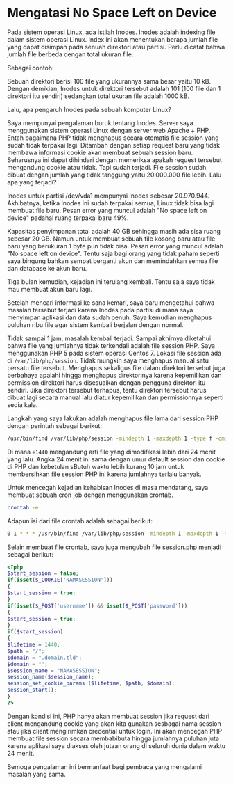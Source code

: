 # Mengatasi No Space Left on Device

Pada sistem operasi Linux, ada istilah Inodes. Inodes adalah indexing file dalam sistem operasi Linux. Index ini akan menentukan berapa jumlah file yang dapat disimpan pada senuah direktori atau partisi. Perlu dicatat bahwa jumlah file berbeda dengan total ukuran file.

Sebagai contoh:

Sebuah direktori berisi 100 file yang ukurannya sama besar yaitu 10 kB. Dengan demikian, Inodes untuk direktori tersebut adalah 101 (100 file dan 1 direktori itu sendiri) sedangkan total ukuran file adalah 1000 kB.

Lalu, apa pengaruh Inodes pada sebuah komputer Linux?

Saya mempunyai pengalaman buruk tentang Inodes. Server saya menggunakan sistem operasi Linux dengan server web Apache + PHP. Entah bagaimana PHP tidak menghapus secara otomatis file session yang sudah tidak terpakai lagi. Ditambah dengan setiap request baru yang tidak membawa informasi cookie akan membuat sebuah session baru. Seharusnya ini dapat dihindari dengan memeriksa apakah request tersebut mengandung cookie atau tidak. Tapi sudah terjadi. File session sudah dibuat dengan jumlah yang tidak tanggung yaitu 20.000.000 file lebih. Lalu apa yang terjadi?

Inodes untuk partisi /dev/vda1 mempunyai Inodes sebesar 20.970.944. Akhibatnya, ketika Inodes ini sudah terpakai semua, Linux tidak bisa lagi membuat file baru. Pesan error yang muncul adalah "No space left on device" padahal ruang terpakai baru 49%. 

Kapasitas penyimpanan total adalah 40 GB sehingga masih ada sisa ruang sebesar 20 GB. Namun untuk membuat sebuah file kosong baru atau file baru yang berukuran 1 byte pun tidak bisa. Pesan error yang muncul adalah "No space left on device". Tentu saja bagi orang yang tidak paham seperti saya bingung bahkan sempat berganti akun dan memindahkan semua file dan database ke akun baru.

Tiga bulan kemudian, kejadian ini terulang kembali. Tentu saja saya tidak mau membuat akun baru lagi.

Setelah mencari informasi ke sana kemari, saya baru mengetahui bahwa masalah tersebut terjadi karena Inodes pada partisi di mana saya menyimpan aplikasi dan data sudah penuh. Saya kemudian menghapus puluhan ribu file agar sistem kembali berjalan dengan normal.

Tidak sampai 1 jam, masalah kembali terjadi. Sampai akhirnya diketahui bahwa file yang jumlahnya tidak terkendali adalah file session PHP. Saya menggunakan PHP 5 pada sistem operasi Centos 7. Lokasi file session ada di `/var/lib/php/session`. Tidak mungkin saya menghapus manual satu persatu file tersebut. Menghapus sekaligus file dalam direktori tersebut juga berbahaya apalahi hingga menghapus direktorinya karena kepemilikan dan permission direktori harus disesuaikan dengan pengguna direktori itu sendiri. Jika direktori tersebut terhapus, tentu direktori tersebut harus dibuat lagi secara manual lalu diatur kepemilikan dan permissionnya seperti sedia kala.

Langkah yang saya lakukan adalah menghapus file lama dari session PHP dengan perintah sebagai berikut:

```bash
/usr/bin/find /var/lib/php/session -mindepth 1 -maxdepth 1 -type f -cmin +1440 -print0 -exec rm {} \; >/dev/null 2>&1
```

Di mana `+1440` mengandung arti file yang dimodifikasi lebih dari 24 menit yang lalu. Angka 24 menit ini sama dengan umur default session dan cookie di PHP dan kebetulan sButuh waktu lebih kurang 10 jam untuk membersihkan file session PHP ini karena jumlahnya terlalu banyak.

Untuk mencegah kejadian kehabisan Inodes di masa mendatang, saya membuat sebuah cron job dengan menggunakan crontab.

```bash
crontab -e
```

Adapun isi dari file crontab adalah sebagai berikut:

```bash
0 1 * * * /usr/bin/find /var/lib/php/session -mindepth 1 -maxdepth 1 -type f -cmin +1440 -print0 -exec rm {} \; >/dev/null 2>&1
```

Selain membuat file crontab, saya juga mengubah file session.php menjadi sebagai berikut:

```php
<?php
$start_session = false;
if(isset($_COOKIE['NAMASESSION']))
{
$start_session = true;
}
if(isset($_POST['username']) && isset($_POST['password']))
{
$start_session = true;
}
if($start_session)
{
$lifetime = 1440;
$path = "/";
$domain = ".domain.tld";
$domain = "";
$session_name = "NAMASESSION";
session_name($session_name); 
session_set_cookie_params ($lifetime, $path, $domain);
session_start();
}
?>
```

Dengan kondisi ini, PHP hanya akan membuat session jika request dari client mengandung cookie yang akan kita gunakan sesbagai nama session atau jika client mengirimkan credential untuk login. Ini akan mencegah PHP membuat file session secara membabibuta hingga jumlahnya puluhan juta karena aplikasi saya diakses oleh jutaan orang di seluruh dunia dalam waktu 24 menit.

Semoga pengalaman ini bermanfaat bagi pembaca yang mengalami masalah yang sama.
